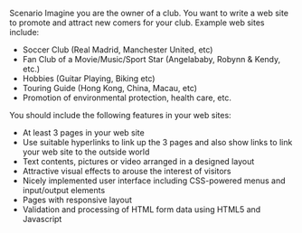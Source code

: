 Scenario
Imagine you are the owner of a club. You want to write a web site to promote and attract new comers for your club. Example web sites include:

-	Soccer Club (Real Madrid, Manchester United, etc)
-	Fan Club of a Movie/Music/Sport Star (Angelababy, Robynn & Kendy, etc.)
-	Hobbies (Guitar Playing, Biking etc)
-	Touring Guide (Hong Kong, China, Macau, etc)
-	Promotion of environmental protection, health care, etc.

You should include the following features in your web sites:

-	At least 3 pages in your web site
-	Use suitable hyperlinks to link up the 3 pages and also show links to link your web site to the outside world
-	Text contents, pictures or video arranged in a designed layout
-	Attractive visual effects to arouse the interest of visitors
-	Nicely implemented user interface including CSS-powered menus and input/output elements
-	Pages with responsive layout
-	Validation and processing of HTML form data using HTML5 and Javascript
